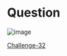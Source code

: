 
# Question #

![image](https://github.com/Riddhiman2005/Crypto-Challenges/assets/130882317/94cf7151-0493-4c1e-80ea-46ea30801e39)



[Challenge-32](https://cryptopals.com/sets/4/challenges/32)
